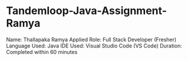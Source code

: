 # Tandemloop-Java-Assignment-Ramya
 Name: Thallapaka Ramya
 Applied Role: Full Stack Developer (Fresher) 
 Language Used: Java
 IDE Used: Visual Studio Code (VS Code)
 Duration: Completed within 60 minutes
